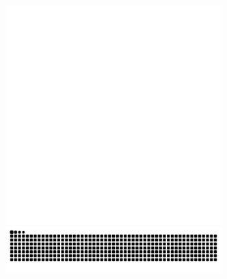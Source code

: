 
<div align="center">
  <img src="https://raw.githubusercontent.com/dryzz7/dryzz7/refs/heads/main/github-metrics.svg" />
</div>

<picture align="center">
  <source media="(prefers-color-scheme: dark)" srcset="https://raw.githubusercontent.com/dryzz7/dryzz7output/github-contribution-grid-snake-dark.svg">
  <source media="(prefers-color-scheme: light)" srcset="https://raw.githubusercontent.com/dryzz7/dryzz7/output/github-contribution-grid-snake-dark.svg">
  <img align="center" alt="github contribution grid snake animation" src="https://raw.githubusercontent.com/dryzz7/dryzz7/output/github-contribution-grid-snake.svg">
</picture>
